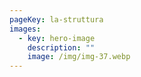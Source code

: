 ```yaml
---
pageKey: la-struttura
images:
  - key: hero-image
    description: ""
    image: /img/img-37.webp
---
```

